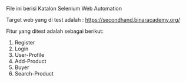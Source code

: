 File ini berisi Katalon Selenium Web Automation

Target web yang di test adalah : https://secondhand.binaracademy.org/

Fitur yang ditest adalah sebagai berikut:
1. Register
2. Login
3. User-Profile
4. Add-Product
5. Buyer
6. Search-Product